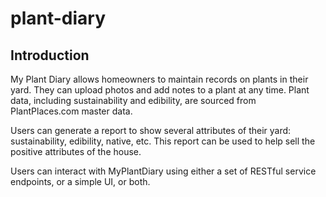 # plant-diary


## Introduction

My Plant Diary allows homeowners to maintain records on plants in their yard.  They can upload photos and add notes to a plant at any time.  Plant data, including sustainability and edibility, are sourced from PlantPlaces.com master data.

Users can generate a report to show several attributes of their yard: sustainability, edibility, native, etc.  This report can be used to help sell the positive attributes of the house.

Users can interact with MyPlantDiary using either a set of RESTful service endpoints, or a simple UI, or both.
